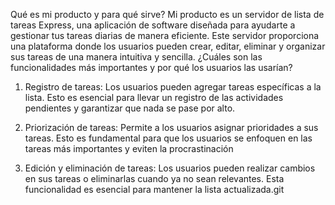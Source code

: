 Qué es mi producto y para qué sirve?
Mi producto es un servidor de lista de tareas Express, una aplicación de software diseñada para ayudarte a gestionar tus tareas diarias de manera eficiente. Este servidor proporciona una plataforma donde los usuarios pueden crear, editar, eliminar y organizar sus tareas de una manera intuitiva y sencilla.
¿Cuáles son las funcionalidades más importantes y por qué los usuarios las usarían?
1. Registro de tareas: Los usuarios pueden agregar tareas específicas a la lista. Esto es esencial para llevar un registro de las actividades pendientes y garantizar que nada se pase por alto.

2. Priorización de tareas: Permite a los usuarios asignar prioridades a sus tareas. Esto es fundamental para que los usuarios se enfoquen en las tareas más importantes y eviten la procrastinación
3. Edición y eliminación de tareas: Los usuarios pueden realizar cambios en sus tareas o eliminarlas cuando ya no sean relevantes. Esta funcionalidad es esencial para mantener la lista actualizada.git